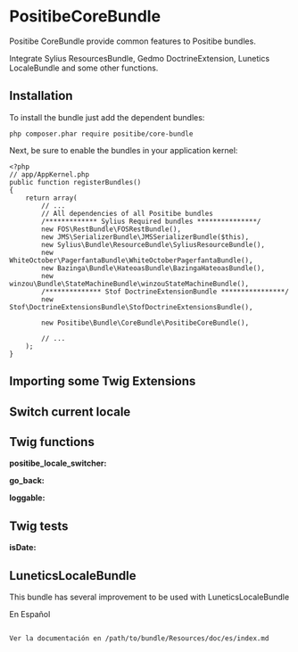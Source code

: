 PositibeCoreBundle
==================

Positibe CoreBundle provide common features to Positibe bundles.

Integrate Sylius ResourcesBundle, Gedmo DoctrineExtension, Lunetics LocaleBundle and some other functions.

Installation
------------

To install the bundle just add the dependent bundles:

    php composer.phar require positibe/core-bundle

Next, be sure to enable the bundles in your application kernel:

    <?php
    // app/AppKernel.php
    public function registerBundles()
    {
        return array(
            // ...
            // All dependencies of all Positibe bundles
            /************* Sylius Required bundles ***************/
            new FOS\RestBundle\FOSRestBundle(),
            new JMS\SerializerBundle\JMSSerializerBundle($this),
            new Sylius\Bundle\ResourceBundle\SyliusResourceBundle(),
            new WhiteOctober\PagerfantaBundle\WhiteOctoberPagerfantaBundle(),
            new Bazinga\Bundle\HateoasBundle\BazingaHateoasBundle(),
            new winzou\Bundle\StateMachineBundle\winzouStateMachineBundle(),
            /************** Stof DoctrineExtensionBundle ****************/
            new Stof\DoctrineExtensionsBundle\StofDoctrineExtensionsBundle(),

            new Positibe\Bundle\CoreBundle\PositibeCoreBundle(),

            // ...
        );
    }

Importing some Twig Extensions
------------------------------

Switch current locale
---------------------



Twig functions
--------------

**positibe_locale_switcher:**

**go_back:**

**loggable:**


Twig tests
----------

**isDate:**

LuneticsLocaleBundle
--------------------

This bundle has several improvement to be used with LuneticsLocaleBundle

En Español
~~~~~~~~~~

Ver la documentación en /path/to/bundle/Resources/doc/es/index.md





